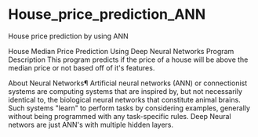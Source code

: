 # House_price_prediction_ANN
House price prediction by using ANN 

House Median Price Prediction
Using Deep Neural Networks
Program Description
This program predicts if the price of a house will be above the median price or not based off of it's features.

About Neural Networks¶
Artificial neural networks (ANN) or connectionist systems are computing systems that are inspired by, but not necessarily identical to, the biological neural networks that constitute animal brains. Such systems "learn" to perform tasks by considering examples, generally without being programmed with any task-specific rules. Deep Neural networs are just ANN's with multiple hidden layers.
